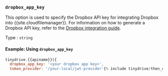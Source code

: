 ### `dropbox_app_key`

This option is used to specify the Dropbox API key for integrating Dropbox into {{site.cloudfilemanager}}. For information on how to generate a Dropbox API key, refer to the [Dropbox integration guide]({{site.baseurl}}/tinydrive/integrations/dropbox-integration/).

Type
: `string`

#### Example: Using `dropbox_app_key`

```js
tinydrive.{{apiname}}({
  dropbox_app_key: '<your dropbox app key>',
  token_provider: '/your-local/jwt-provider'{% include tinydrive/then_code_chunk.md %}
```